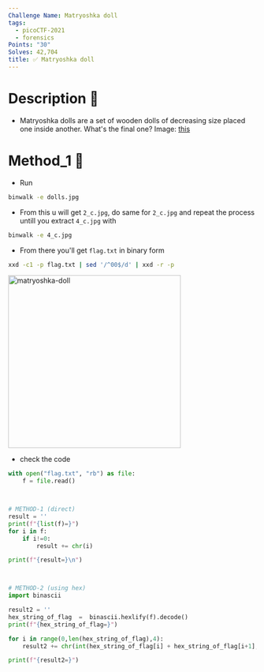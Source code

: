 ```yaml
---
Challenge Name: Matryoshka doll
tags:
  - picoCTF-2021
  - forensics
Points: "30"
Solves: 42,704
title: ✅ Matryoshka doll
---
```

# Description 📄
- Matryoshka dolls are a set of wooden dolls of decreasing size placed one inside another. What's the final one? Image: [this](https://mercury.picoctf.net/static/5eb456e480e485183c9c1b16952c6eda/dolls.jpg)

# Method_1 🧪
- Run
```bash
binwalk -e dolls.jpg
```

- From this u will get `2_c.jpg`, do same for `2_c.jpg` and repeat the process untill you extract `4_c.jpg` with
```bash
binwalk -e 4_c.jpg
```

- From there you'll get `flag.txt` in binary form
```bash
xxd -c1 -p flag.txt | sed '/^00$/d' | xxd -r -p
```

<img src="https://i.imgur.com/7dDCp1c.gif" alt="matryoshka-doll" title="matryoshka-doll" width="350" />

- check the code

```python
with open("flag.txt", "rb") as file:
    f = file.read()



# METHOD-1 (direct)
result = ''
print(f"{list(f)=}")
for i in f:
    if i!=0:
        result += chr(i)

print(f"{result=}\n")



# METHOD-2 (using hex)
import binascii

result2 = ''
hex_string_of_flag  =  binascii.hexlify(f).decode()
print(f"{hex_string_of_flag=}")

for i in range(0,len(hex_string_of_flag),4):
    result2 += chr(int(hex_string_of_flag[i] + hex_string_of_flag[i+1],16))

print(f"{result2=}")
```